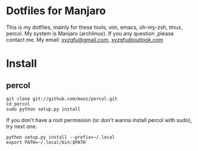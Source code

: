 # Dotfiles for Manjaro
This is my dotfiles, mainly for these tools,
vim, emacs, oh-my-zsh, tmux, percol.
My system is Manjaro (archlinux).
If you any question ,please contact me.
My email: xyzgfu@gmail.com, xyzgfu@outlook.com
# Install
## percol
``` shell
git clone git://github.com/mooz/percol.git
cd percol
sudo python setup.py install
```
If you don't have a root permission (or don't wanna install percol with sudo), try next one.
``` shell
python setup.py install --prefix=~/.local
export PATH=~/.local/bin:$PATH

```
